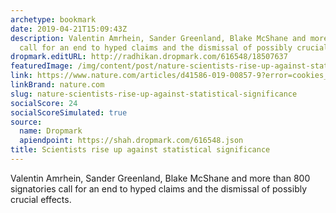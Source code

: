 ```yaml
---
archetype: bookmark
date: 2019-04-21T15:09:43Z
description: Valentin Amrhein, Sander Greenland, Blake McShane and more than 800 signatories
  call for an end to hyped claims and the dismissal of possibly crucial effects.
dropmark.editURL: http://radhikan.dropmark.com/616548/18507637
featuredImage: /img/content/post/nature-scientists-rise-up-against-statistical-significance.jpg
link: https://www.nature.com/articles/d41586-019-00857-9?error=cookies_not_supported&code=aa7b4821-4639-4597-92e1-122885760522
linkBrand: nature.com
slug: nature-scientists-rise-up-against-statistical-significance
socialScore: 24
socialScoreSimulated: true
source:
  name: Dropmark
  apiendpoint: https://shah.dropmark.com/616548.json
title: Scientists rise up against statistical significance
---
```

Valentin Amrhein, Sander Greenland, Blake McShane and more than 800 signatories call for an end to hyped claims and the dismissal of possibly crucial effects.